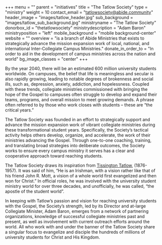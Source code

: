+++
menu = ""
parent = "initiatives"
title = "The Tatlow Society"
type = "ministry"
weight = 10
contact_email = "tatlowsociety@abide.community"
header_image = "images/tatlow_header.jpg"
sub_background = "images/tatlow_sub_background.jpg"
ministryname = "The Tatlow Society"
donorbox_id = "thetatlowsociety"
ministrydescription = "Adam Baron"
ministryposition = "left"
mobile_background = "mobile background-center"
website = ""
overview = "is a branch of Abide Ministries that exists to strategically advance the mission expansion work of local, national, and international Inter-Collegiate Campus Ministries."
donate_in_order_to = "In order to aid in the development of campus ministries across the nation and world"
bg_image_classes = "center"
+++

By the year 2040, there will be an estimated 600 million university students worldwide. On campuses, the belief that life is meaningless and secular is also rapidly growing, leading to notable degrees of brokenness and social ills, such as, depression, anxiety, addiction, and hopelessness. Coupled with these trends, collegiate ministries commissioned with bringing the hope of the Gospel to campuses often struggle to develop and expand their teams, programs, and overall mission to meet growing demands. A phrase often referred to by those who work closes with students – these are “the critical years.”
 
The Tatlow Society was founded in an effort to strategically support and advance the mission expansion work of vibrant collegiate ministries during these transformational student years. Specifically, the Society’s tactical activity helps others develop, organize, and accelerate, the work of their ministries advancing the Gospel. Through one-to-one coaching, training, and translating broad strategies into deliberate outcomes, the Society works to ensure every campus ministry it serves has a clear and cooperative approach toward reaching students.
 
The Tatlow Society draws its inspiration from [Tissington Tatlow](../pdf/tatlow.pdf), (1876-1957). It was said of him, “He is an Irishman, with a vision rather like that of his friend John R. Mott, a vision of a whole world first evangelized and then won for Christ.” In official roles, he was involved with the university student ministry world for over three decades, and unofficially, he was called, “the apostle of the student world”.
 
In keeping with Tatlow’s passion and vision for reaching university students with the Gospel, the Society’s strength, led by its Director and at-large Collegiate Minister, Adam Baron, emerges from a network of partnering organizations, knowledge of successful collegiate ministries past and present, as well as involvement with current outreach efforts around the world. All who work with and under the banner of the Tatlow Society share a singular focus to evangelize and disciple the hundreds of millions of university students for Christ and His Kingdom.